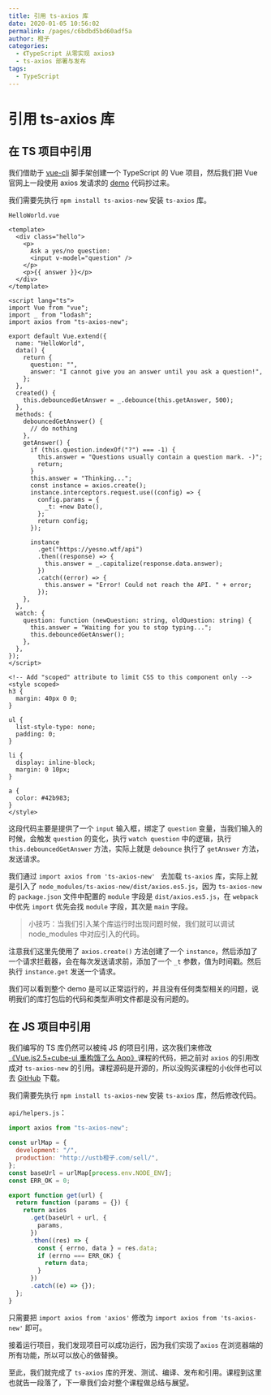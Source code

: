 ```yaml
---
title: 引用 ts-axios 库
date: 2020-01-05 10:56:02
permalink: /pages/c6bdbd5bd60adf5a
author: 橙子
categories:
  - 《TypeScript 从零实现 axios》
  - ts-axios 部署与发布
tags:
  - TypeScript
---
```


# 引用 ts-axios 库

## 在 TS 项目中引用

我们借助于 [vue-cli](https://cli.vuejs.org/) 脚手架创建一个 TypeScript 的 Vue 项目，然后我们把 Vue 官网上一段使用 axios 发请求的 [demo](https://cn.vuejs.org/v2/guide/computed.html#%E4%BE%A6%E5%90%AC%E5%99%A8) 代码抄过来。

我们需要先执行 `npm install ts-axios-new` 安装 `ts-axios` 库。

`HelloWorld.vue`

```vue
<template>
  <div class="hello">
    <p>
      Ask a yes/no question:
      <input v-model="question" />
    </p>
    <p>{{ answer }}</p>
  </div>
</template>

<script lang="ts">
import Vue from "vue";
import _ from "lodash";
import axios from "ts-axios-new";

export default Vue.extend({
  name: "HelloWorld",
  data() {
    return {
      question: "",
      answer: "I cannot give you an answer until you ask a question!",
    };
  },
  created() {
    this.debouncedGetAnswer = _.debounce(this.getAnswer, 500);
  },
  methods: {
    debouncedGetAnswer() {
      // do nothing
    },
    getAnswer() {
      if (this.question.indexOf("?") === -1) {
        this.answer = "Questions usually contain a question mark. -)";
        return;
      }
      this.answer = "Thinking...";
      const instance = axios.create();
      instance.interceptors.request.use((config) => {
        config.params = {
          _t: +new Date(),
        };
        return config;
      });

      instance
        .get("https://yesno.wtf/api")
        .then((response) => {
          this.answer = _.capitalize(response.data.answer);
        })
        .catch((error) => {
          this.answer = "Error! Could not reach the API. " + error;
        });
    },
  },
  watch: {
    question: function (newQuestion: string, oldQuestion: string) {
      this.answer = "Waiting for you to stop typing...";
      this.debouncedGetAnswer();
    },
  },
});
</script>

<!-- Add "scoped" attribute to limit CSS to this component only -->
<style scoped>
h3 {
  margin: 40px 0 0;
}

ul {
  list-style-type: none;
  padding: 0;
}

li {
  display: inline-block;
  margin: 0 10px;
}

a {
  color: #42b983;
}
</style>
```

这段代码主要是提供了一个 `input` 输入框，绑定了 `question` 变量，当我们输入的时候，会触发 `question` 的变化，执行 `watch question` 中的逻辑，执行 `this.debouncedGetAnswer` 方法，实际上就是 `debounce` 执行了 `getAnswer` 方法，发送请求。

我们通过 `import axios from 'ts-axios-new' ` 去加载 `ts-axios` 库，实际上就是引入了 `node_modules/ts-axios-new/dist/axios.es5.js`，因为 `ts-axios-new` 的 `package.json` 文件中配置的 `module` 字段是 `dist/axios.es5.js`，在 `webpack` 中优先 `import` 优先会找 `module` 字段，其次是 `main` 字段。

> 小技巧：当我们引入某个库运行时出现问题时候，我们就可以调试 node_modules 中对应引入的代码。

注意我们这里先使用了 `axios.create()` 方法创建了一个 `instance`，然后添加了一个请求拦截器，会在每次发送请求前，添加了一个 `_t` 参数，值为时间戳。然后执行 `instance.get` 发送一个请求。

我们可以看到整个 demo 是可以正常运行的，并且没有任何类型相关的问题，说明我们的库打包后的代码和类型声明文件都是没有问题的。

## 在 JS 项目中引用

我们编写的 TS 库仍然可以被纯 JS 的项目引用，这次我们来修改[《Vue.js2.5+cube-ui 重构饿了么 App》](https://coding.imooc.com/class/74.html)课程的代码，把之前对 `axios` 的引用改成对 `ts-axios-new` 的引用。课程源码是开源的，所以没购买课程的小伙伴也可以去 [GitHub](https://github.com/ustb橙子/vue-sell) 下载。

我们需要先执行 `npm install ts-axios-new` 安装 `ts-axios` 库，然后修改代码。

`api/helpers.js`：

```javascript
import axios from "ts-axios-new";

const urlMap = {
  development: "/",
  production: "http://ustb橙子.com/sell/",
};
const baseUrl = urlMap[process.env.NODE_ENV];
const ERR_OK = 0;

export function get(url) {
  return function (params = {}) {
    return axios
      .get(baseUrl + url, {
        params,
      })
      .then((res) => {
        const { errno, data } = res.data;
        if (errno === ERR_OK) {
          return data;
        }
      })
      .catch((e) => {});
  };
}
```

只需要把 `import axios from 'axios'` 修改为 `import axios from 'ts-axios-new'` 即可。

接着运行项目，我们发现项目可以成功运行，因为我们实现了`axios` 在浏览器端的所有功能，所以可以放心的做替换。

至此，我们就完成了 `ts-axios` 库的开发、测试、编译、发布和引用。课程到这里也就告一段落了，下一章我们会对整个课程做总结与展望。
